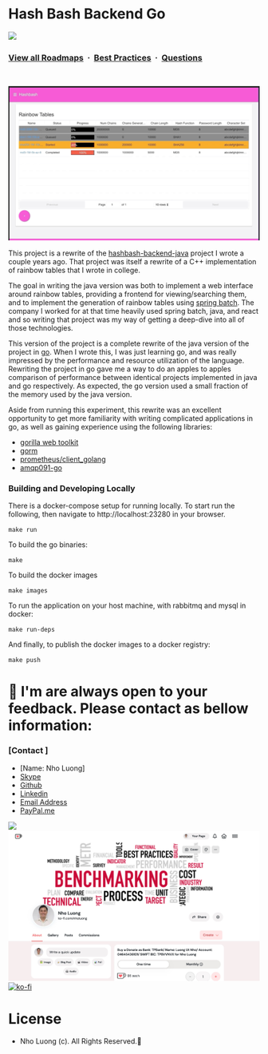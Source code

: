 # Hash Bash Backend Go

![](https://i.imgur.com/waxVImv.png)
### [View all Roadmaps](https://github.com/nholuongut/all-roadmaps) &nbsp;&middot;&nbsp; [Best Practices](https://github.com/nholuongut/all-roadmaps/blob/main/public/best-practices/) &nbsp;&middot;&nbsp; [Questions](https://www.linkedin.com/in/nholuong/)
<br/>

![rainbow tables page](rainbow-tables-page.jpg)

This project is a rewrite of the [hashbash-backend-java](https://github.com/nholuongut/hashbash-backend-java)
project I wrote a couple years ago. That project was itself a rewrite of a C++ implementation of rainbow tables that I
wrote in college.

The goal in writing the java version was both to implement a web interface around rainbow tables, providing a frontend
for viewing/searching them, and to implement the generation of rainbow tables using [spring batch](https://spring.io/projects/spring-batch).
The company I worked for at that time heavily used spring batch, java, and react and so writing that project was my
way of getting a deep-dive into all of those technologies.

This version of the project is a complete rewrite of the java version of the project in [go](https://golang.org). When
I wrote this, I was just learning go, and was really impressed by the performance and resource utilization of the
language. Rewriting the project in go gave me a way to do an apples to apples comparison of performance between identical
projects implemented in java and go respectively. As expected, the go version used a small fraction of the memory
used by the java version.

Aside from running this experiment, this rewrite was an excellent opportunity to get more familiarity with writing
complicated applications in go, as well as gaining experience using the following libraries:
* [gorilla web toolkit](https://www.gorillatoolkit.org)
* [gorm](https://gorm.io)
* [prometheus/client_golang](https://github.com/prometheus/client_golang)
* [amqp091-go](https://github.com/rabbitmq/amqp091-go)


### Building and Developing Locally
There is a docker-compose setup for running locally. To start run the following,
then navigate to http://localhost:23280 in your browser.
```
make run
```

To build the go binaries:
```
make
```

To build the docker images
```
make images
```

To run the application on your host machine, with rabbitmq and mysql in docker:
```
make run-deps
```

And finally, to publish the docker images to a docker registry:
```
make push
```

# 🚀 I'm are always open to your feedback.  Please contact as bellow information:
### [Contact ]
* [Name: Nho Luong]
* [Skype](luongutnho_skype)
* [Github](https://github.com/nholuongut/)
* [Linkedin](https://www.linkedin.com/in/nholuong/)
* [Email Address](luongutnho@hotmail.com)
* [PayPal.me](https://www.paypal.com/paypalme/nholuongut)

![](https://i.imgur.com/waxVImv.png)
![](Donate.png)
[![ko-fi](https://ko-fi.com/img/githubbutton_sm.svg)](https://ko-fi.com/nholuong)

# License
* Nho Luong (c). All Rights Reserved.🌟
